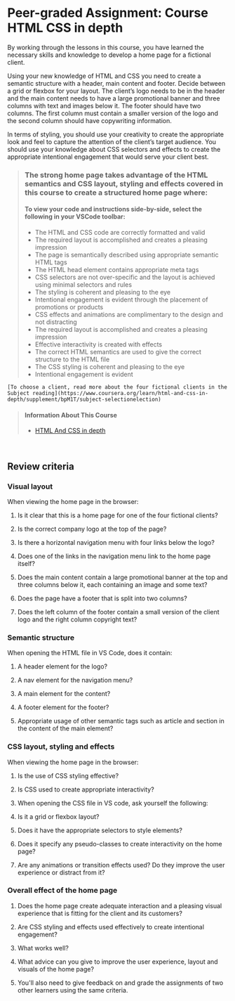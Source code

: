 # Peer-graded Assignment: Course HTML CSS in depth

By working through the lessons in this course, you have learned the necessary skills and knowledge to develop a home page for a fictional client.

Using your new knowledge of HTML and CSS you need to create a semantic structure with a header, main content and footer. Decide between a grid or flexbox for your layout. The client’s logo needs to be in the header and the main content needs to have a large promotional banner and three columns with text and images below it. The footer should have two columns. The first column must contain a smaller version of the logo and the second column should have copywriting information.

In terms of styling, you should use your creativity to create the appropriate look and feel to capture the attention of the client’s target audience. You should use your knowledge about CSS selectors and effects to create the appropriate intentional engagement that would serve your client best.

> ### **The strong home page takes advantage of the HTML semantics and CSS layout, styling and effects covered in this course to create a structured home page where:**
>
> #### To view your code and instructions side-by-side, select the following in your VSCode toolbar:
>
> - The HTML and CSS code are correctly formatted and valid
> - The required layout is accomplished and creates a pleasing impression
> - The page is semantically described using appropriate semantic HTML tags
> - The HTML head element contains appropriate meta tags
> - CSS selectors are not over-specific and the layout is achieved using minimal selectors and rules
> - The styling is coherent and pleasing to the eye
> - Intentional engagement is evident through the placement of promotions or products
> - CSS effects and animations are complimentary to the design and not distracting
> - The required layout is accomplished and creates a pleasing impression
> - Effective interactivity is created with effects
> - The correct HTML semantics are used to give the correct structure to the HTML file
> - The CSS styling is coherent and pleasing to the eye
> - Intentional engagement is evident

    [To choose a client, read more about the four fictional clients in the Subject reading](https://www.coursera.org/learn/html-and-css-in-depth/supplement/bpM1T/subject-selectionelection)

> #### **Information About This Course**
>
> - [HTML And CSS in depth](https://www.coursera.org/learn/html-and-css-in-depth)

<br>

## Review criteria

### Visual layout

When viewing the home page in the browser:

1. Is it clear that this is a home page for one of the four fictional clients?

2. Is the correct company logo at the top of the page?

3. Is there a horizontal navigation menu with four links below the logo?

4. Does one of the links in the navigation menu link to the home page itself?

5. Does the main content contain a large promotional banner at the top and three columns below it, each containing an image and some text?

6. Does the page have a footer that is split into two columns?

7. Does the left column of the footer contain a small version of the client logo and the right column copyright text?

### Semantic structure

When opening the HTML file in VS Code, does it contain:

1. A header element for the logo?

2. A nav element for the navigation menu?

3. A main element for the content?

4. A footer element for the footer?

5. Appropriate usage of other semantic tags such as article and section in the content of the main element?

### CSS layout, styling and effects

When viewing the home page in the browser:

1. Is the use of CSS styling effective?

2. Is CSS used to create appropriate interactivity?

3. When opening the CSS file in VS code, ask yourself the following:

4. Is it a grid or flexbox layout?

5. Does it have the appropriate selectors to style elements?

6. Does it specify any pseudo-classes to create interactivity on the home page?

7. Are any animations or transition effects used? Do they improve the user experience or distract from it?

### Overall effect of the home page

1. Does the home page create adequate interaction and a pleasing visual experience that is fitting for the client and its customers?

2. Are CSS styling and effects used effectively to create intentional engagement?

3. What works well?

4. What advice can you give to improve the user experience, layout and visuals of the home page?

5. You'll also need to give feedback on and grade the assignments of two other learners using the same criteria.
